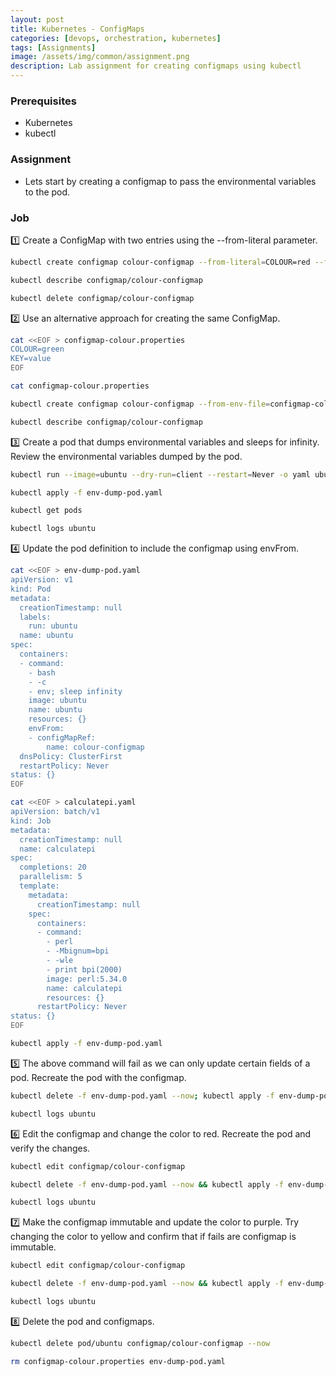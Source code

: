 ```yaml
---
layout: post
title: Kubernetes - ConfigMaps
categories: [devops, orchestration, kubernetes]
tags: [Assignments]
image: /assets/img/common/assignment.png
description: Lab assignment for creating configmaps using kubectl
---
```


### Prerequisites

- Kubernetes
- kubectl

### Assignment

- Lets start by creating a configmap to pass the environmental variables to the pod.

### Job

1️⃣  Create a ConfigMap with two entries using the --from-literal parameter.

```sh
kubectl create configmap colour-configmap --from-literal=COLOUR=red --from-literal=KEY=value
```

```sh
kubectl describe configmap/colour-configmap
```

```sh
kubectl delete configmap/colour-configmap
```

2️⃣ Use an alternative approach for creating the same ConfigMap.

```sh
cat <<EOF > configmap-colour.properties
COLOUR=green
KEY=value
EOF
```

```sh
cat configmap-colour.properties
```

```sh
kubectl create configmap colour-configmap --from-env-file=configmap-colour.properties
```

```sh
kubectl describe configmap/colour-configmap
```

3️⃣ Create a pod that dumps environmental variables and sleeps for infinity. Review the environmental variables dumped by the pod.

```sh
kubectl run --image=ubuntu --dry-run=client --restart=Never -o yaml ubuntu --command bash -- -c 'env; sleep infinity' | tee env-dump-pod.yaml
```

```sh
kubectl apply -f env-dump-pod.yaml
```

```sh
kubectl get pods
```

```sh
kubectl logs ubuntu
```

4️⃣ Update the pod definition to include the configmap using envFrom.

```sh
cat <<EOF > env-dump-pod.yaml
apiVersion: v1
kind: Pod
metadata:
  creationTimestamp: null
  labels:
    run: ubuntu
  name: ubuntu
spec:
  containers:
  - command:
    - bash
    - -c
    - env; sleep infinity
    image: ubuntu
    name: ubuntu
    resources: {}
    envFrom:
    - configMapRef:
        name: colour-configmap
  dnsPolicy: ClusterFirst
  restartPolicy: Never
status: {}
EOF
```

```sh
cat <<EOF > calculatepi.yaml
apiVersion: batch/v1
kind: Job
metadata:
  creationTimestamp: null
  name: calculatepi
spec:
  completions: 20
  parallelism: 5
  template:
    metadata:
      creationTimestamp: null
    spec:
      containers:
      - command:
        - perl
        - -Mbignum=bpi
        - -wle
        - print bpi(2000)
        image: perl:5.34.0
        name: calculatepi
        resources: {}
      restartPolicy: Never
status: {}
EOF
```

```sh
kubectl apply -f env-dump-pod.yaml
```

5️⃣ The above command will fail as we can only update certain fields of a pod. Recreate the pod with the configmap.

```sh
kubectl delete -f env-dump-pod.yaml --now; kubectl apply -f env-dump-pod.yaml
```

```sh
kubectl logs ubuntu
```

6️⃣ Edit the configmap and change the color to red. Recreate the pod and verify the changes.

```sh
kubectl edit configmap/colour-configmap
```

```sh
kubectl delete -f env-dump-pod.yaml --now && kubectl apply -f env-dump-pod.yaml
```

```sh
kubectl logs ubuntu
```

7️⃣ Make the configmap immutable and update the color to purple. Try changing the color to yellow and confirm that if fails are configmap is immutable.

```sh
kubectl edit configmap/colour-configmap
```

```sh
kubectl delete -f env-dump-pod.yaml --now && kubectl apply -f env-dump-pod.yaml
```

```sh
kubectl logs ubuntu
```

8️⃣ Delete the pod and configmaps.

```sh
kubectl delete pod/ubuntu configmap/colour-configmap --now
```

```sh
rm configmap-colour.properties env-dump-pod.yaml
```
